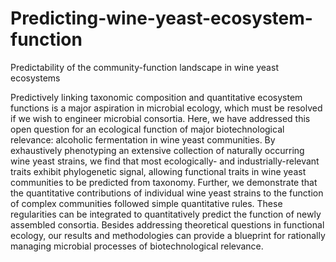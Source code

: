# Predicting-wine-yeast-ecosystem-function
Predictability of the community-function landscape in wine yeast ecosystems

Predictively linking taxonomic composition and quantitative ecosystem functions is a major aspiration in microbial ecology, which must be resolved if we wish to engineer microbial consortia. Here, we have addressed this open question for an ecological function of major biotechnological relevance: alcoholic fermentation in wine yeast communities. By exhaustively phenotyping an extensive collection of naturally occurring wine yeast strains, we find that most ecologically- and industrially-relevant traits exhibit phylogenetic signal, allowing functional traits in wine yeast communities to be predicted from taxonomy. Further, we demonstrate that the quantitative contributions of individual wine yeast strains to the function of complex communities followed simple quantitative rules. These regularities can be integrated to quantitatively predict the function of newly assembled consortia. Besides addressing theoretical questions in functional ecology, our results and methodologies can provide a blueprint for rationally managing microbial processes of biotechnological relevance.
